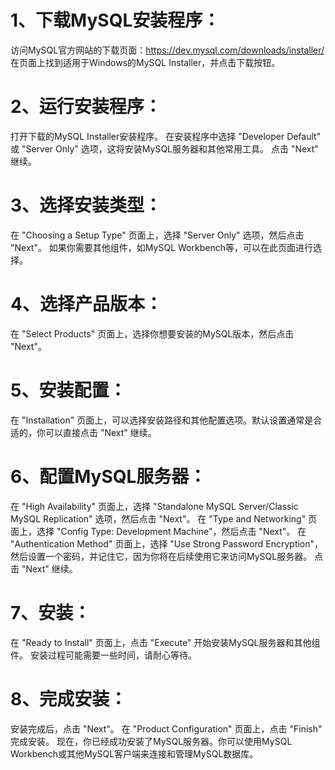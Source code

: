 # 1、下载MySQL安装程序：
访问MySQL官方网站的下载页面：https://dev.mysql.com/downloads/installer/
在页面上找到适用于Windows的MySQL Installer，并点击下载按钮。
# 2、运行安装程序：

打开下载的MySQL Installer安装程序。
在安装程序中选择 "Developer Default" 或 "Server Only" 选项，这将安装MySQL服务器和其他常用工具。
点击 "Next" 继续。
# 3、选择安装类型：

在 "Choosing a Setup Type" 页面上，选择 "Server Only" 选项，然后点击 "Next"。
如果你需要其他组件，如MySQL Workbench等，可以在此页面进行选择。
# 4、选择产品版本：

在 "Select Products" 页面上，选择你想要安装的MySQL版本，然后点击 "Next"。
# 5、安装配置：

在 "Installation" 页面上，可以选择安装路径和其他配置选项。默认设置通常是合适的，你可以直接点击 "Next" 继续。
# 6、配置MySQL服务器：

在 "High Availability" 页面上，选择 "Standalone MySQL Server/Classic MySQL Replication" 选项，然后点击 "Next"。
在 "Type and Networking" 页面上，选择 "Config Type: Development Machine"，然后点击 "Next"。
在 "Authentication Method" 页面上，选择 "Use Strong Password Encryption"，然后设置一个密码，并记住它，因为你将在后续使用它来访问MySQL服务器。
点击 "Next" 继续。
# 7、安装：

在 "Ready to Install" 页面上，点击 "Execute" 开始安装MySQL服务器和其他组件。
安装过程可能需要一些时间，请耐心等待。
# 8、完成安装：

安装完成后，点击 "Next"。
在 "Product Configuration" 页面上，点击 "Finish" 完成安装。
现在，你已经成功安装了MySQL服务器。你可以使用MySQL Workbench或其他MySQL客户端来连接和管理MySQL数据库。